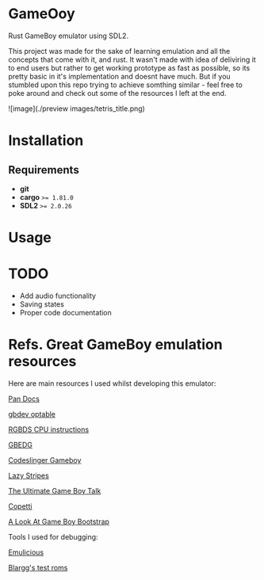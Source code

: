 # GameOoy

Rust GameBoy emulator using SDL2. 

This project was made for the sake of learning emulation and all the concepts that come with it, and rust. It wasn't made with idea of deliviring it to end users but rather to get working prototype as fast as possible, so its pretty basic in it's implementation and doesnt have much. But if you stumbled upon this repo trying to achieve somthing similar - feel free to poke around and check out some of the resources I left at the end.

![image](./preview images/tetris_title.png)

# Installation

## Requirements

* **git**
* **cargo** `>= 1.81.0`
* **SDL2** `>= 2.0.26`

# Usage

# TODO

* Add audio functionality
* Saving states
* Proper code documentation

# Refs. Great GameBoy emulation resources

Here are main resources I used whilst developing this emulator:

[Pan Docs](https://gbdev.io/pandocs/About.html)

[gbdev optable](https://gbdev.io/gb-opcodes/optables/)

[RGBDS CPU instructions](https://rgbds.gbdev.io/docs/v0.8.0/gbz80.7)

[GBEDG](https://hacktix.github.io/GBEDG/ppu/#oam-scan-mode-2)

[Codeslinger Gameboy](http://www.codeslinger.co.uk/pages/projects/gameboy/beginning.html)

[Lazy Stripes](https://blog.tigris.fr/2019/09/15/writing-an-emulator-the-first-pixel/)

[The Ultimate Game Boy Talk](https://www.youtube.com/watch?v=HyzD8pNlpwI&ab_channel=media.ccc.de)

[Copetti](https://www.copetti.org/writings/consoles/game-boy)

[A Look At Game Boy Bootstrap](https://realboyemulator.wordpress.com/2013/01/03/a-look-at-the-game-boy-bootstrap-let-the-fun-begin/)

Tools I used for debugging:

[Emulicious](https://emulicious.net/)

[Blargg's test roms](https://github.com/retrio/gb-test-roms)
